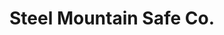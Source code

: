 ---
title: "Steel Mountain Safe Co."
url: /spokane-valley/steel-mountain-safe-co/
shop: Allgemein
---